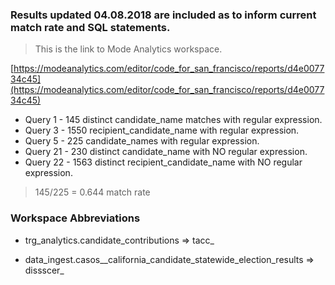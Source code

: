 ### Results updated 04.08.2018 are included as to inform current match rate and SQL statements.

> This is the link to Mode Analytics workspace.

[https://modeanalytics.com/editor/code_for_san_francisco/reports/d4e007734c45](https://modeanalytics.com/editor/code_for_san_francisco/reports/d4e007734c45)

* Query 1 -  145 distinct candidate_name matches with regular expression.
* Query 3 -  1550 recipient_candidate_name with regular expression.
* Query 5 -  225 candidate_names with regular expression.
* Query 21 - 230 distinct candidate_name with NO regular expression.
* Query 22 - 1563 distinct recipient_candidate_name with NO regular expression.

> 145/225 =  0.644 match rate

### Workspace Abbreviations

* trg_analytics.candidate_contributions => tacc_
 
* data_ingest.casos__california_candidate_statewide_election_results => dissscer_



